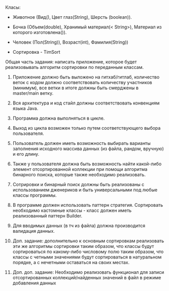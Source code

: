 Класы:

- Животное (Вид(<String>), Цвет глаз(String), Шерсть (boolean)).

- Бочка (Объем(double), Хранимый материал(<
String>), Материал из которого изготовлена(<String>)).

- Человек (Пол(String)), Возраст(int), Фамилия(String))
  
- Сортировка - TimSort


 Общая часть задания: написать приложение, которое будет реализовывать алгоритм сортировки по переданным классам.

1) Приложение должно быть выложено на гитхаб/гитлаб, количество веток с кодом должно соответствовать количеству участников (минимум), все ветки в итоге должны быть смерджены в master/main ветку.

2) Вся архитектура и код стайл должны соответствовать конвенциям языка Java.

3) Программа должна выполняться в цикле.

4) Выход из цикла возможен только путем соответствующего выбора пользователя.

5) Пользователь должен иметь возможность выбирать варианты заполнения исходного массива данных (из файла, рандом, вручную) и его длину.

6) Также у пользователя должна быть возможность найти какой-либо элемент отсортированной коллекции при помощи алгоритма бинарного поиска, которые также необходимо реализовать.

7) Сотрировки и бинарный поиск должны быть реализованы с использованием дженериков и быть универсальными под любые классы программы.

8) В программе должен использовать паттерн стратегия. Сортировать необходимо кастомные классы - класс должен иметь реализованный паттерн Builder.

9) Для вводимых данных (в тч из файла) должна производится валидация данных.

10) Доп. задание: дополнительно к основным сортировкам реализовать эти же алгоритмы сортировки таким образом, что классы будут сортироваться по какому-либо числовому полю таким образом, что классы с четными значениями будут сортироваться в натуральном порядке, а с нечетными оставаться на своих местах.
 
11) Доп. доп. задание: Необходимо реализовать функционал для записи отсортированных коллекций/найденных значений в файл в режиме добавления данных
